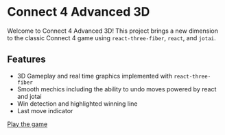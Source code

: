 # Connect 4 Advanced 3D 
Welcome to Connect 4 Advanced 3D! This project brings a new dimension to the classic Connect 4 game using `react-three-fiber`, `react`, and `jotai`.

## Features
- 3D Gameplay and real time graphics implemented with `react-three-fiber`
- Smooth mechics including the ability to undo moves powered by react and jotai
- Win detection and highlighted winning line
- Last move indicator

[Play the game](connect4-3d-brown.vercel.app)

